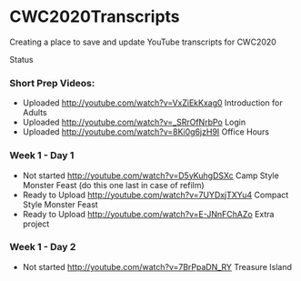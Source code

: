 # CWC2020Transcripts
Creating a place to save and update YouTube transcripts for CWC2020

Status
### Short Prep Videos:
 - Uploaded  http://youtube.com/watch?v=VxZiEkKxag0 Introduction for Adults
 - Uploaded  http://youtube.com/watch?v=_SRrOfNrbPo Login
 - Uploaded  http://youtube.com/watch?v=8Ki0g6jzH9I Office Hours
### Week 1 - Day 1
 - Not started  http://youtube.com/watch?v=D5yKuhgDSXc Camp Style Monster Feast (do this one last in case of refilm)
 - Ready to Upload  http://youtube.com/watch?v=7UYDxjTXYu4 Compact Style Monster Feast
 - Ready to Upload  http://youtube.com/watch?v=E-JNnFChAZo Extra project 
### Week 1 - Day 2
 - Not started  http://youtube.com/watch?v=7BrPpaDN_RY Treasure Island
